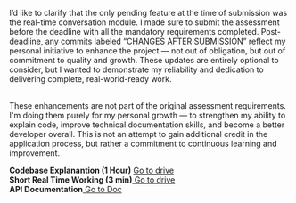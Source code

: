 I’d like to clarify that the only pending feature at the time of submission was the real-time conversation module. I made sure to submit the assessment before the deadline with all the mandatory requirements completed. Post-deadline, any commits labeled “CHANGES AFTER SUBMISSION” reflect my personal initiative to enhance the project — not out of obligation, but out of commitment to quality and growth. These updates are entirely optional to consider, but I wanted to demonstrate my reliability and dedication to delivering complete, real-world-ready work.
<br><br>
>
These enhancements are not part of the original assessment requirements. I'm doing them purely for my personal growth — to strengthen my ability to explain code, improve technical documentation skills, and become a better developer overall. This is not an attempt to gain additional credit in the application process, but rather a commitment to continuous learning and improvement.

<b>Codebase Explanantion (1 Hour)</b> <a href="https://drive.google.com/file/d/14oyBs7FWTTe18wldmhTEM09ps2zGrenB/view?usp=drive_link">   Go to drive</a><br>
<b>Short Real Time Working (3 min)</b><a href="https://drive.google.com/file/d/1f1N9PkQkDWPBxfRAEZWG3V2SCf-1F31x/view?usp=drive_link">  Go to drive</a><br>
<b>API Documentation</b><a href="https://documenter.getpostman.com/view/34595465/2sB2x3pEQL">   Go to Doc</a>
